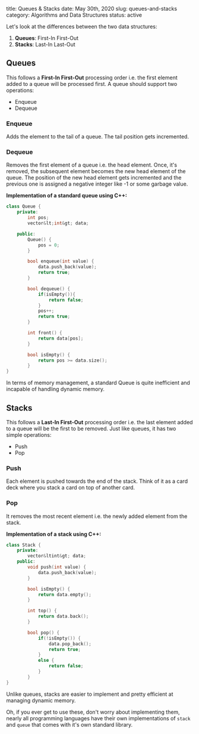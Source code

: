 title: Queues & Stacks
date: May 30th, 2020
slug: queues-and-stacks
category: Algorithms and Data Structures
status: active

Let's look at the differences between the two data structures:

1. **Queues**: First-In First-Out
2. **Stacks**: Last-In Last-Out

## Queues
This follows a **First-In First-Out** processing order i.e. the first element added to a queue will be processed first. A queue should support two operations:

- Enqueue
- Dequeue

### Enqueue
Adds the element to the tail of a queue. The tail position gets incremented.

### Dequeue
Removes the first element of a queue i.e. the head element. Once, it's removed, the subsequent element becomes the new head element of the queue. The position of the new head element gets incremented and the previous one is assigned a negative integer like -1 or some garbage value. 

**Implementation of a standard queue using C++:**
```cpp
class Queue {
    private:
        int pos;
        vector&lt;int&gt; data;

    public:
        Queue() {
            pos = 0;
        }

        bool enqueue(int value) {
            data.push_back(value);
            return true;
        }

        bool dequeue() {
            if(isEmpty()){
                return false;
            }
            pos++;
            return true;
        }

        int front() {
            return data[pos];
        }

        bool isEmpty() {
            return pos >= data.size();
        }
}
```
In terms of memory management, a standard Queue is quite inefficient and incapable of handling dynamic memory.

## Stacks
This follows a **Last-In First-Out** processing order i.e. the last element added to a queue will be the first to be removed. Just like queues, it has two simple operations:

- Push
- Pop

### Push
Each element is pushed towards the end of the stack. Think of it as a card deck where you stack a card on top of another card.

### Pop
It removes the most recent element i.e. the newly added element from the stack.

**Implementation of a stack using C++:**
```cpp
class Stack {
    private:
        vector&ltint&gt; data;
    public:
        void push(int value) {
            data.push_back(value);
        }

        bool isEmpty() {
            return data.empty();
        }

        int top() {
            return data.back();
        }

        bool pop() {
            if(!isEmpty()) {
                data.pop_back();
                return true;
            }
            else {
                return false;
            }
        }
}
```
Unlike queues, stacks are easier to implement and pretty efficient at managing dynamic memory.

Oh, if you ever get to use these, don't worry about implementing them, nearly all programming languages have their own implementations of `stack` and `queue` that comes with it's own standard library.
